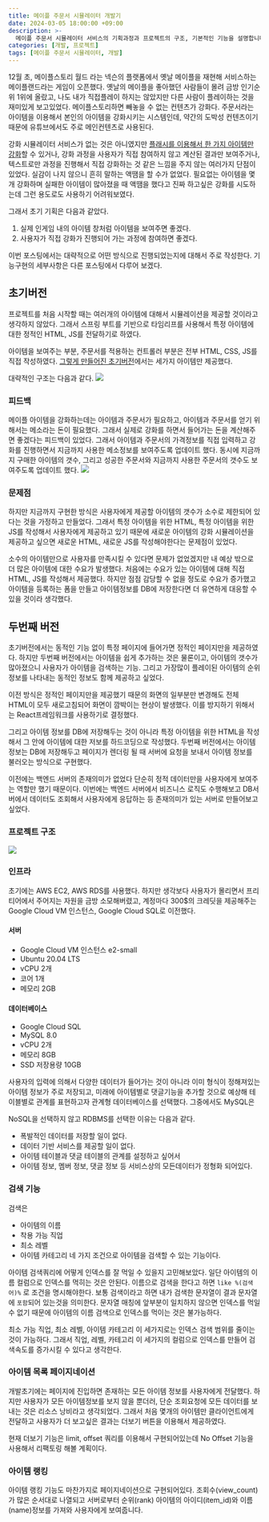 ```yaml
---
title: 메이플 주문서 시뮬레이터 개발기
date: 2024-03-05 18:00:00 +09:00
description: >-
  메이플 주문서 시뮬레이터 서비스의 기획과정과 프로젝트의 구조, 기본적인 기능을 설명합니다.
categories: [개발, 프로젝트]
tags: [메이플 주문서 시뮬레이터, 개발]
---
```


12월 초, 메이플스토리 월드 라는 넥슨의 플랫폼에서 옛날 메이플을 재현해 서비스하는 메이플랜드라는 게임이 오픈했다. 옛날의 메이플을 좋아했던 사람들이 몰려 금방 인기순위 1위에 올랐고, 나도 내가 직접플레이 하지는 않았지만 다른 사람이 플레이하는 것을 재미있게 보고있었다. 메이플스토리하면 빼놓을 수 없는 컨텐츠가 강화다. 주문서라는 아이템을 이용해서 본인의 아이템을 강화시키는 시스템인데, 약간의 도박성 컨텐츠이기 때문에 유튜브에서도 주로 메인컨텐츠로 사용된다. 

강화 시뮬레이터 서비스가 없는 것은 아니였지만 [플래시를 이용해서 한 가지 아이템만 강화](https://flasharch.com/ko/archive/play/dd5755ce461cf587eb1b15eb99a1620b)할 수 있거나, 강화 과정을 사용자가 직접 참여하지 않고 계산된 결과만 보여주거나, 텍스트로만 과정을 진행해서 직접 강화하는 것 같은 느낌을 주지 않는 여러가지 단점이 있었다. 실감이 나지 않으니 흔히 말하는 액땜을 할 수가 없었다. 필요없는 아이템을 몇개 강화하며 실패한 아이템이 많아졌을 때 액땜을 했다고 진짜 하고싶은 강화를 시도하는데 그런 용도로도 사용하기 어려워보였다.

그래서 초기 기획은 다음과 같았다.
1. 실제 인게임 내의 아이템 창처럼 아이템을 보여주면 좋겠다.
2. 사용자가 직접 강화가 진행되어 가는 과정에 참여하면 좋겠다.

이번 포스팅에서는 대략적으로 어떤 방식으로 진행되었는지에 대해서 주로 작성한다. 기능구현의 세부사항은 다른 포스팅에서 다루어 보겠다.

## 초기버전
프로젝트를 처음 시작할 때는 여러개의 아이템에 대해서 시뮬레이션을 제공할 것이라고 생각하지 않았다. 그래서 스프링 부트를 기반으로 타임리프를 사용해서 특정 아이템에 대한 정적인 HTML, JS를 전달하기로 하였다. 

아이템을 보여주는 부분, 주문서를 적용하는 컨트롤러 부분은 전부 HTML, CSS, JS를 직접 작성하였다. [그렇게 만들어진 초기버전](https://github.com/mynameisjaehoon/gongnomok-simulator/releases/tag/1.0.0)에서는 세가지 아이템만 제공했다. 

대략적인 구조는 다음과 같다.
![](https://github.com/mynameisjaehoon/mynameisjaehoon.github.io/assets/76734067/3616e7dc-98c2-4fcf-a053-49ec393e7832)

### 피드백
메이플 아이템을 강화하는데는 아이템과 주문서가 필요하고, 아이템과 주문서를 얻기 위해서는 메소라는 돈이 필요했다. 그래서 실제로 강화를 하면서 들어가는 돈을 계산해주면 좋겠다는 피드백이 있었다. 그래서 아이템과 주문서의 가격정보를 직접 입력하고 강화를 진행하면서 지금까지 사용한 메소정보를 보여주도록 업데이트 했다. 동시에 지금까지 구매한 아이템의 갯수, 그리고 성공한 주문서와 지금까지 사용한 주문서의 갯수도 보여주도록 업데이트 했다.
![](https://velog.velcdn.com/images/januaryone/post/d6b6d31c-ad47-46a0-af7f-377abb8ea9ef/image.png)

### 문제점
하지만 지금까지 구현한 방식은 사용자에게 제공할 아이템의 갯수가 소수로 제한되어 있다는 것을 가정하고 만들었다. 그래서 특정 아이템을 위한 HTML, 특정 아이템을 위한 JS를 작성해서 사용자에게 제공하고 있기 때문에 새로운 아이템의 강화 시뮬레이션을 제공하고 싶으면 새로운 HTML, 새로운 JS를 작성해야한다는 문제점이 있었다.

소수의 아이템만으로 사용자를 만족시킬 수 있다면 문제가 없었겠지만 내 예상 밖으로 더 많은 아이템에 대한 수요가 발생했다. 처음에는 수요가 있는 아이템에 대해 직접 HTML, JS를 작성해서 제공했다. 하지만 점점 감당할 수 없을 정도로 수요가 증가했고 아이템을 등록하는 폼을 만들고 아이템정보를 DB에 저장한다면 더 유연하게 대응할 수 있을 것이라 생각했다.

## 두번째 버전
초기버전에서는 동적인 기능 없이 특정 페이지에 들어가면 정적인 페이지만을 제공하였다. 하지만 두번째 버전에서는 아이템을 쉽게 추가하는 것은 물론이고, 아이템의 갯수가 많아졌으니 사용자가 아이템을 검색하는 기능. 그리고 가장많이 플레이된 아이템의 순위정보를 나타내는 동적인 정보도 함께 제공하고 싶었다. 

이전 방식은 정적인 페이지만을 제공했기 때문의 화면의 일부분만 변경해도 전체 HTML이 모두 새로고침되어 화면이 깜박이는 현상이 발생했다. 이를 방지하기 위해서는 React프레임워크를 사용하기로 결정했다.

그리고 아이템 정보를 DB에 저장해두는 것이 아니라 특정 아이템을 위한 HTML을 작성해서 그 안에 아이템에 대한 저보를 하드코딩으로 작성했다. 두번째 버전에서는 아이템 정보는 DB에 저장해두고 페이지가 렌더링 될 때 서버에 요청을 보내서 아이템 정보를 불러오는 방식으로 구현했다.

이전에는 백엔드 서버의 존재의미가 없었다 단순히 정적 데이터만을 사용자에게 보여주는 역할만 했기 때문이다. 이번에는 백엔드 서버에서 비즈니스 로직도 수행해보고 DB서버에서 데이터도 조회해서 사용자에게 응답하는 등 존재의미가 있는 서버로 만들어보고 싶었다.

### 프로젝트 구조
![](https://velog.velcdn.com/images/januaryone/post/d5a51657-c921-41e8-a1cd-d6389f22c05e/image.png)


### 인프라
초기에는 AWS EC2, AWS RDS를 사용했다. 하지만 생각보다 사용자가 몰리면서 프리티어에서 주어지는 자원을 금방 소모해버렸고, 계정마다 300$의 크레딧을 제공해주는 Google Cloud VM 인스턴스, Google Cloud SQL로 이전했다.

#### 서버
- Google Cloud VM 인스턴스 e2-small
- Ubuntu 20.04 LTS
- vCPU 2개
- 코어 1개
- 메모리 2GB

#### 데이터베이스
- Google Cloud SQL
- MySQL 8.0
- vCPU 2개
- 메모리 8GB
- SSD 저장용량 10GB

사용자의 입력에 의해서 다양한 데이터가 들어가는 것이 아니라 이미 형식이 정해져있는 아이템 정보가 주로 저장되고, 미래에 아이템별로 댓글기능을 추가할 것으로 예상해 테이블별로 관계를 표현하고자 관계형 데이터베이스를 선택했다. 그중에서도 MySQL은  

NoSQL을 선택하지 않고 RDBMS를 선택한 이유는 다음과 같다.
- 폭발적인 데이터를 저장할 일이 없다.
- 데이터 기반 서비스를 제공할 일이 없다.
- 아이템 테이블과 댓글 테이블의 관계를 설정하고 싶어서
- 아이템 정보, 멤버 정보, 댓글 정보 등 서비스상의 모든데이터가 정형화 되어있다.


### 검색 기능
검색은 
- 아이템의 이름
- 착용 가능 직업
- 최소 레벨
- 아이템 카테고리
네 가지 조건으로 아이템을 검색할 수 있는 기능이다. 

아이템 검색쿼리에 어떻게 인덱스를 잘 먹일 수 있을지 고민해보았다. 
일단 아이템의 이름 컬럼으로 인덱스를 먹히는 것은 안된다. 이름으로 검색을 한다고 하면 `like %(검색어)%` 로 조건을 명시해야한다. 보통 검색이라고 하면 내가 검색한 문자열이 결과 문자열에 `포함`되어 있는것을 의미한다.  문자열 매칭에 앞부분이 일치하지 않으면 인덱스를 먹일 수 없기 때문에 아이템의 이름 검색으로 인덱스를 먹이는 것은 불가능하다.

최소 가능 직업, 최소 레벨, 아이템 카테고리 이 세가지로는 인덱스 검색 범위를 줄이는 것이 가능하다. 그래서 직업, 레벨, 카테고리 이 세가지의 컬럼으로 인덱스를 만들어 검색속도를 증가시킬 수 있다고 생각한다.

### 아이템 목록 페이지네이션
개발초기에는 페이지에 진입하면 존재하는 모든 아이템 정보를 사용자에게 전달했다. 하지만 사용자가 모든 아이템정보를 보지 않을 뿐더러, 단순 조회요청에 모든 데이터를 보내는 것은 리소스 낭비라고 생각되었다. 그래서 처음 몇개의 아이템만 클라이언트에게 전달하고 사용자가 더 보고싶은 결과는 더보기 버튼을 이용해서 제공하였다.

현재 더보기 기능은 limit, offset 쿼리를 이용해서 구현되어있는데 No Offset 기능을 사용해서 리팩토링 해볼 계획이다.

### 아이템 랭킹
아이템 랭킹 기능도 마찬가지로 페이지네이션으로 구현되어있다. 조회수(view_count)가 많은 순서대로 나열되고 서버로부터 순위(rank) 아이템의 아이디(item_id)와 이름(name)정보를 가져와 사용자에게 보여줍니다.